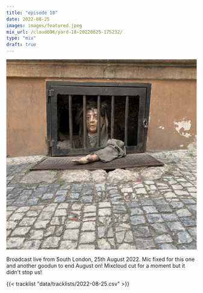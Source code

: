 ```yaml
---
title: "episode 18"
date: 2022-08-25
images: images/featured.jpeg
mix_url: /cloud696/yard-18-20220825-175232/
type: "mix"
draft: true
---
```


![artwork](images/featured.jpg)

Broadcast live from South London, 25th August 2022. Mic fixed for this one and another goodun to end August on! Mixcloud cut for a moment but it didn't stop us!

{{< tracklist "data/tracklists/2022-08-25.csv" >}}

